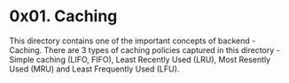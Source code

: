 # 0x01. Caching

This directory contains one of the important concepts of backend - Caching.
There are 3 types of caching policies captured in this directory - Simple caching (LIFO, FIFO), Least Recently Used (LRU), Most Resently Used (MRU) and Least Frequently Used (LFU).
